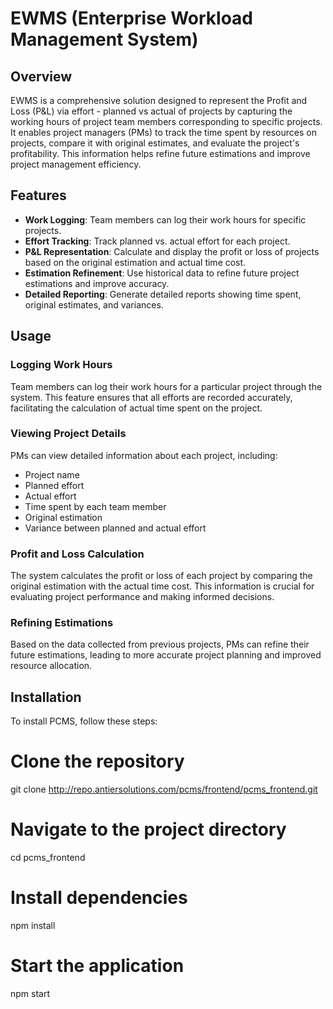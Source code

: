 # EWMS (Enterprise Workload Management System)

## Overview

EWMS is a comprehensive solution designed to represent the Profit and Loss (P&L) via effort - planned vs actual of projects by capturing the working hours of project team members corresponding to specific projects. It enables project managers (PMs) to track the time spent by resources on projects, compare it with original estimates, and evaluate the project's profitability. This information helps refine future estimations and improve project management efficiency.

## Features

- **Work Logging**: Team members can log their work hours for specific projects.
- **Effort Tracking**: Track planned vs. actual effort for each project.
- **P&L Representation**: Calculate and display the profit or loss of projects based on the original estimation and actual time cost.
- **Estimation Refinement**: Use historical data to refine future project estimations and improve accuracy.
- **Detailed Reporting**: Generate detailed reports showing time spent, original estimates, and variances.

## Usage

### Logging Work Hours

Team members can log their work hours for a particular project through the system. This feature ensures that all efforts are recorded accurately, facilitating the calculation of actual time spent on the project.

### Viewing Project Details

PMs can view detailed information about each project, including:

- Project name
- Planned effort
- Actual effort
- Time spent by each team member
- Original estimation
- Variance between planned and actual effort

### Profit and Loss Calculation

The system calculates the profit or loss of each project by comparing the original estimation with the actual time cost. This information is crucial for evaluating project performance and making informed decisions.

### Refining Estimations

Based on the data collected from previous projects, PMs can refine their future estimations, leading to more accurate project planning and improved resource allocation.

## Installation

To install PCMS, follow these steps:

# Clone the repository

git clone http://repo.antiersolutions.com/pcms/frontend/pcms_frontend.git

# Navigate to the project directory

cd pcms_frontend

# Install dependencies

npm install

# Start the application

npm start
